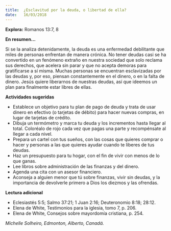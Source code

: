 ```yaml
---
title:  ¿Esclavitud por la deuda, o libertad de ella?
date:   16/03/2018
---
```


**Explora:** Romanos 13:7, 8 

**En resumen...**

Si se la analiza detenidamente, la deuda es una enfermedad debilitante que miles de personas enfrentan de manera crónica. No tener deudas casi se ha convertido en un fenómeno extraño en nuestra sociedad que solo reclama sus derechos, que acelera sin parar y que no acepta demoras para gratificarse a sí misma. Muchas personas se encuentran esclavizadas por las deudas y, por eso, piensan constantemente en el dinero, o en la falta de dinero. Jesús quiere liberarnos de nuestras deudas, así que ideemos un plan para finalmente estar libres de ellas. 

**Actividades sugeridas**

- Establece un objetivo para tu plan de pago de deuda y trata de usar dinero en efectivo (o tarjetas de débito) para hacer nuevas compras, en lugar de tarjetas de crédito. 
- Dibuja un termómetro y marca tu deuda y los incrementos hasta llegar al total. Coloréalo de rojo cada vez que pagas una parte y recompénsate al llegar a cada nivel. 
- Prepara un cartel con tus sueños, con las cosas que quieres comprar o hacer y personas a las que quieres ayudar cuando te liberes de tus deudas. 
- Haz un presupuesto para tu hogar, con el fin de vivir con menos de lo que ganas. 
- Lee libros sobre administración de las finanzas y del dinero. 
- Agenda una cita con un asesor financiero. 
- Aconseja a alguien menor que tú sobre finanzas, vivir sin deudas, y la importancia de devolverle primero a Dios los diezmos y las ofrendas. 

**Lectura adicional**

- Eclesiastés 5:5; Salmo 37:21; 1 Juan 2:16; Deuteronomio 8:18; 28:12. 
- Elena de White, Testimonios para la iglesia, tomo 7, p. 206. 
- Elena de White, Consejos sobre mayordomía cristiana, p. 254. 

_Michelle Solheiro, Edmonton, Alberto, Canadá._

